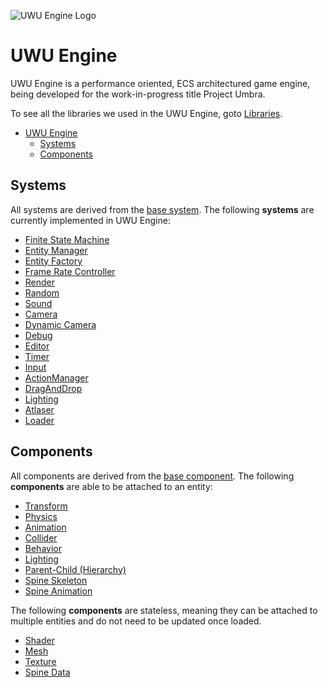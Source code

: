 ![][logo]
# UWU Engine
UWU Engine is a performance oriented, ECS architectured game engine, being developed for the work-in-progress title Project Umbra.

To see all the libraries we used in the UWU Engine, goto [Libraries](docs/LibraryList.md).

- [UWU Engine](#uwu-engine)
  - [Systems](#systems)
  - [Components](#components)

## Systems
All systems are derived from the [base system](docs/Systems/BaseSystem.md).
The following **systems** are currently implemented in UWU Engine:
- [Finite State Machine](docs/Systems/StateMachine.md)
- [Entity Manager](docs/Systems/EntityManager.md)
- [Entity Factory](docs/Systems/EntityFactory.md)
- [Frame Rate Controller](docs/Systems/FrameRateController.md)
- [Render](docs/Systems/Render.md)
- [Random](docs/Systems/Random.md)
- [Sound](docs/Systems/Sound.md)
- [Camera](docs/Systems/Camera.md)
- [Dynamic Camera](docs/Systems/DynamicCamera.md)
- [Debug](docs/Systems/Debug.md)
- [Editor](docs/Systems/Editor.md)
- [Timer](docs/Systems/Timer.md)
- [Input](docs/Systems/Input.md)
- [ActionManager](docs/Systems/ActionManager.md)
- [DragAndDrop](docs/Systems/DragAndDrop.md)
- [Lighting](docs/Systems/Lighting.md)
- [Atlaser](docs/Systems/Atlaser.md)
- [Loader](docs/Systems/Loader.md)

## Components
All components are derived from the [base component](docs/BaseComponent.md).
The following **components** are able to be attached to an entity:
- [Transform](docs/Components/Transform.md)
- [Physics](docs/Components/Physics.md)
- [Animation](docs/Components/Animation.md)
- [Collider](docs/Components/Collider.md)
- [Behavior](docs/Components/Behavior.md)
- [Lighting](docs/Components/Lighting.md)
- [Parent-Child (Hierarchy)](docs/Components/ParentChild.md)
- [Spine Skeleton](docs/Components/SpineSkeleton.md)
- [Spine Animation](docs/Components/SpineAnimation.md)

The following **components** are stateless, meaning they can be attached to multiple entities and do not need to be updated once loaded.
- [Shader](docs/Stateless/Shader.md)
- [Mesh](docs/Stateless/Mesh.md)
- [Texture](docs/Stateless/Texture.md)
- [Spine Data](docs/Stateless/SpineData.md)


[logo]: UWU_engine_logo.png "UWU Engine Logo"

